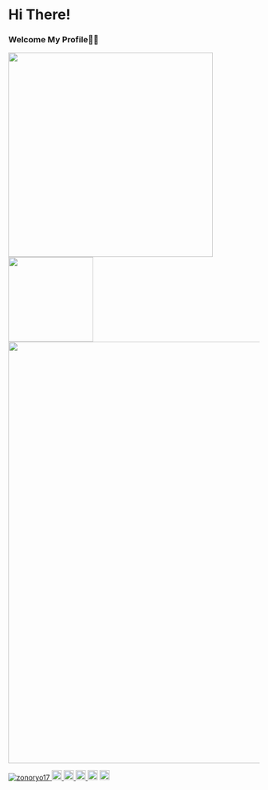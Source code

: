 # Hi There!
### Welcome My Profile✋🏻

<div>
  <a href="https://github.com/anuraghazra/github-readme-stats">
    <img align="left" width='410' src="https://github-readme-stats.vercel.app/api?username=zonoryo17&theme=one_dark_pro&count_private=true&show_icons=true" />
  </a>
  <a href="https://github.com/anuraghazra/github-readme-stats">
    <img align="left" height='170' src="https://github-readme-stats.vercel.app/api/top-langs/?username=zonoryo17&layout=compact&theme=one_dark_pro" />
  </a>
</div>

<a href="https://github.com/zonoryo17/github-profile-trophy">
  <img width='845' src="https://github-profile-trophy.vercel.app/?username=zonoryo17&column=8&theme=onedark&no-frame=true"/>
</a>

<p align="left">
  <a href="https://github.com/zonoryo17/zonoryo17/">
    <img src="https://komarev.com/ghpvc/?username=zonoryo17" alt="zonoryo17" />
  </a>
  <a href="https://twitter.com/zonoryo03">
    <img height="20" src="https://img.shields.io/twitter/follow/zonoryo03?label=Twitter&logo=twitter&style=flat" />
  </a>
  <a href="https://github.com/zonoryo17">
    <img height="20" src="https://img.shields.io/github/followers/zonoryo17?label=follow&logo=github&style=flat" />
  </a>
  <a href="http://qiita.com/zonoryo03">
    <img height="20" src="https://qiita-badge.apiapi.app/s/zonoryo03/posts.svg" />
  </a>
  <//qiita.com/zonoryo03">
    <img height="20" src="https://qiita-badge.apiapi.app/s/zonoryo03/contributions.svg" />
  </a>
  <a href="https://zenn.dev/zonoryo03">
    <img height="20" src="https://badgen.org/img/zenn/zonoryo03/likes?style=flat&5" />
  </a>
</p>

<!--
**zonoryo17/zonoryo17** is a ✨ _special_ ✨ repository because its `README.md` (this file) appears on your GitHub profile.


Here are some ideas to get you started:

![GitHub Stats Card](https://camo.githubusercontent.com/cf6b1611c3b67ce94d8663a4b6ae14dc135b04a1233cb2bf01200d50aa0ad7b5/68747470733a2f2f6769746875622d726561646d652d73746174732e76657263656c2e6170702f6170693f757365726e616d653d616e7572616768617a72612673686f775f69636f6e733d7472756526686964653d636f6e74726962732c7072732663616368655f7365636f6e64733d3836343030267468656d653d676f7468616d)





- 🔭 I’m currently working on...
- 🌱 I’m currently learning..
- 👯 I’m looking to collaborate on ..
- 🤔 I’m looking for help with ..
- 💬 Ask me about ...
- 📫 How to reach me: ...
- 😄 Pronouns:...
- ⚡ Fun fact: ...
-->
